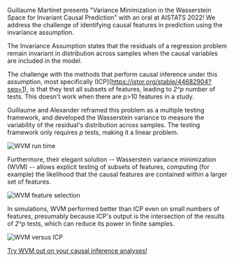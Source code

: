 Guillaume Martinet presents "Variance Minimization in the Wasserstein Space for Invariant Causal Prediction" with an oral at AISTATS 2022! We address the challenge of identifying causal features in prediction using the invariance assumption.

The Invariance Assumption states that the residuals of a regression problem remain invariant in distribution across samples when the causal variables are included in the model.

The challenge with the methods that perform causal inference under this assumption, most specifically (ICP](https://jstor.org/stable/44682904?seq=1), is that they test all subsets of features, leading to *2^p* number of tests. This doesn't work when there are p>10 features in a study. 

Guillaume and Alexander reframed this problem as a multiple testing framework, and developed the Wasserstein variance to measure the variability of the residual's distribution across samples. The testing framework only requires *p* tests, making it a linear problem.

![WVM run time](/assets/images/wvm-runtime.jpeg)

Furthermore, their elegant solution -- Wasserstein variance minimization (WVM) -- allows explicit testing of subsets of features, computing (for example) the likelihood that the causal features are contained within a larger set of features.

![WVM feature selection](/assets/images/wvm-feature-selection.jpeg)

In simulations, WVM performed better than ICP even on small numbers of features, presumably because ICP's output is the intersection of the results of *2^p* tests, which can reduce its power in finite samples.

![WVM versus ICP](/assets/images/wvm-vs-icp.jpeg)

[Try WVM out on your causal inference analyses!](https://github.com/astrzalk/WVM_reproducibility)
